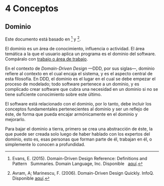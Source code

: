 # 4 Conceptos

## Dominio

Este documento está basado en [^2] y [^1].

[^2]: Evans, E. (2015). Domain-Driven Design Reference: Definitions and Pattern
    Summaries. Domain Language, Inc. Disponible
    [aquí](https://www.domainlanguage.com/wp-content/uploads/2016/05/DDD_Reference_2015-03.pdf).

[^1]: Avram, A; Marinescu, F. (2006). Domain-Driven Design Quickly. InfoQ.
    Disponible
    [aquí](https://www.infoq.com/minibooks/domain-driven-design-quickly/).

El dominio es un área de conocimiento, influencia o actividad. El área temática
a la que el usuario aplica un programa es el dominio del software. Compáralo
con [trabajo o área de trabajo](./4_Trabajo_y_area_de_trabajo.md).

En el contexto de *Domain-Driven Design* —DDD, por sus siglas—, dominio refiere
al contexto en el cual encaja el sistema, y es el aspecto central de esta
filosofía. En DDD, el dominio es el lugar en el cual se debe empezar el proceso
de modelado; todo software pertenece a un dominio, y es complicado crear
software que cubra una necesidad en un dominio si no se tiene suficiente
conocimiento sobre este último.

El software está relacionado con el dominio, por lo tanto, debe incluir los
conceptos fundamentales pertenecientes al dominio y ser un reflejo de éste, de
forma que pueda encajar armónicamente en el dominio y mejorarlo.

Para bajar el dominio a tierra, primero se crea una abstracción de éste, la
que puede ser creada solo luego de haber hablado con los expertos del dominio,
esto es, esas personas que forman parte de él, trabajan en él, o simplemente lo
conocen a profundidad.
